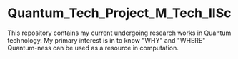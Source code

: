 # Quantum_Tech_Project_M_Tech_IISc
This repository contains my current undergoing research works in Quantum technology. My primary interest is in to know "WHY" and "WHERE" Quantum-ness can be used as a resource in computation.
